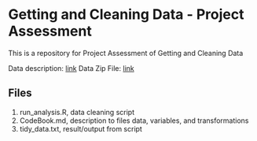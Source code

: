 # Getting and Cleaning Data - Project Assessment

This is a repository for Project Assessment of Getting and Cleaning Data

Data description: [link](http://archive.ics.uci.edu/ml/datasets/Human+Activity+Recognition+Using+Smartphones)
Data Zip File: [link](https://d396qusza40orc.cloudfront.net/getdata%2Fprojectfiles%2FUCI%20HAR%20Dataset.zip)

## Files
1. run_analysis.R, data cleaning script
2. CodeBook.md, description to files data, variables, and transformations
3. tidy_data.txt, result/output from script 
